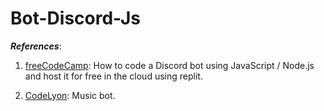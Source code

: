 # Bot-Discord-Js
***References***:

1. [freeCodeCamp](https://youtu.be/7rU_KyudGBY): How to code a Discord bot using JavaScript / Node.js and host it for free in the cloud using replit.

2. [CodeLyon](https://youtu.be/3wJJDM7jUsk): Music bot.
